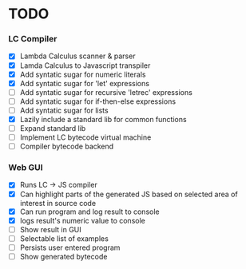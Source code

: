 # TODO

### LC Compiler

- [x] Lambda Calculus scanner & parser
- [x] Lamda Calculus to Javascript transpiler
- [x] Add syntatic sugar for numeric literals
- [x] Add syntatic sugar for 'let' expressions
- [ ] Add syntatic sugar for recursive 'letrec' expressions
- [ ] Add syntatic sugar for if-then-else expressions
- [ ] Add syntatic sugar for lists
- [x] Lazily include a standard lib for common functions
- [ ] Expand standard lib
- [ ] Implement LC bytecode virtual machine
- [ ] Compiler bytecode backend

### Web GUI

- [x] Runs LC -> JS compiler
- [x] Can highlight parts of the generated JS based on selected area of interest in source code
- [x] Can run program and log result to console
- [x] logs result's numeric value to console
- [ ] Show result in GUI
- [ ] Selectable list of examples
- [ ] Persists user entered program
- [ ] Show generated bytecode
